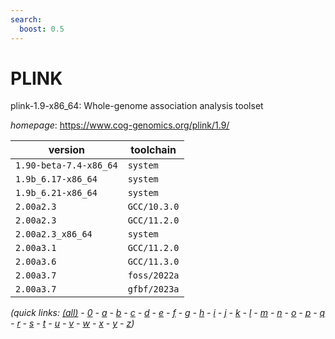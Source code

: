 ```yaml
---
search:
  boost: 0.5
---
```

# PLINK

plink-1.9-x86_64: Whole-genome association analysis toolset

*homepage*: <https://www.cog-genomics.org/plink/1.9/>

version | toolchain
--------|----------
``1.90-beta-7.4-x86_64`` | ``system``
``1.9b_6.17-x86_64`` | ``system``
``1.9b_6.21-x86_64`` | ``system``
``2.00a2.3`` | ``GCC/10.3.0``
``2.00a2.3`` | ``GCC/11.2.0``
``2.00a2.3_x86_64`` | ``system``
``2.00a3.1`` | ``GCC/11.2.0``
``2.00a3.6`` | ``GCC/11.3.0``
``2.00a3.7`` | ``foss/2022a``
``2.00a3.7`` | ``gfbf/2023a``


*(quick links: [(all)](../index.md) - [0](../0/index.md) - [a](../a/index.md) - [b](../b/index.md) - [c](../c/index.md) - [d](../d/index.md) - [e](../e/index.md) - [f](../f/index.md) - [g](../g/index.md) - [h](../h/index.md) - [i](../i/index.md) - [j](../j/index.md) - [k](../k/index.md) - [l](../l/index.md) - [m](../m/index.md) - [n](../n/index.md) - [o](../o/index.md) - [p](../p/index.md) - [q](../q/index.md) - [r](../r/index.md) - [s](../s/index.md) - [t](../t/index.md) - [u](../u/index.md) - [v](../v/index.md) - [w](../w/index.md) - [x](../x/index.md) - [y](../y/index.md) - [z](../z/index.md))*

